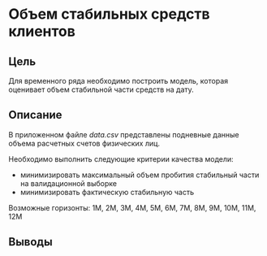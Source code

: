 # Объем стабильных средств клиентов

## Цель
Для временного ряда необходимо построить модель, которая оценивает объем стабильной части средств на дату. 

## Описание
В приложенном файле *data.csv* представлены подневные данные объема расчетных счетов физических лиц.

Необходимо выполнить следующие критерии качества модели:
- минимизировать максимальный объем пробития стабильный части на валидационной выборке 
- минимизировать фактическую стабильную часть

Возможные горизонты: 1М, 2М, 3М, 4М, 5М, 6М, 7М, 8М, 9М, 10М, 11М, 12М

## Выводы

